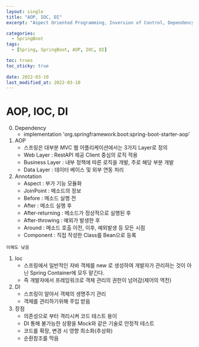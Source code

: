 ```yaml
---
layout: single
title: "AOP, IOC, DI"
excerpt: "Aspect Oriented Programming, Inversion of Control, Dependency Injection"

categories:
  - SpringBoot
tags:
  - [Spring, SpringBoot, AOP, IOC, DI]

toc: trues
toc_sticky: true
 
date: 2022-03-10
last_modified_at: 2022-03-10
---
```


# AOP, IOC, DI

0. Dependency
   - implementation 'org.springframework.boot:spring-boot-starter-aop'
1. AOP
   - 스프링은 대부분 MVC 웹 어플리케이션에서는 3가지 Layer로 정의
   - Web Layer : RestAPI 제공 Client 중심의 로직 적용
   - Business Layer : 내부 정책에 따른 로직을 개발, 주로 해당 부분 개발
   - Data Layer : 데이터 베이스 및 외부 연동 처리
2. Annotation
   - Aspect : 부가 기능 모듈화
   - JoinPoint : 메소드의 정보
   - Before : 메소드 실행 전
   - After : 메소드 실행 후
   - After-returning : 메소드가 정상적으로 실행된 후
   - After-throwing : 예외가 발생한 후
   - Around : 메소드 호출 이전, 이후, 예외발생 등 모든 시점
   - Component : 직접 작성한 Class를 Bean으로 등록


```
이해도 낮음
```
1. Ioc
   - 스프링에서 일반적인 자바 객체를 new 로 생성하여 개발자가 관리하는 것이 아닌 Spring Container에 모두 맡긴다.
   - 즉 개발자에서 프레임워크로 객체 관리의 권한이 넘어감(제어의 역전)
2. DI
   - 스프링이 알아서 객체의 생명주기 관리
   - 객체를 관리하기위해 주입 받음
3. 장점
   - 의존성으로 부터 격리시켜 코드 테스트 용이
   - DI 통해 불가능한 상황을 Mock와 같은 기술로 안정적 테스트
   - 코드를 확장, 변경 시 영향 최소화(추상화)
   - 순환참조를 막음
